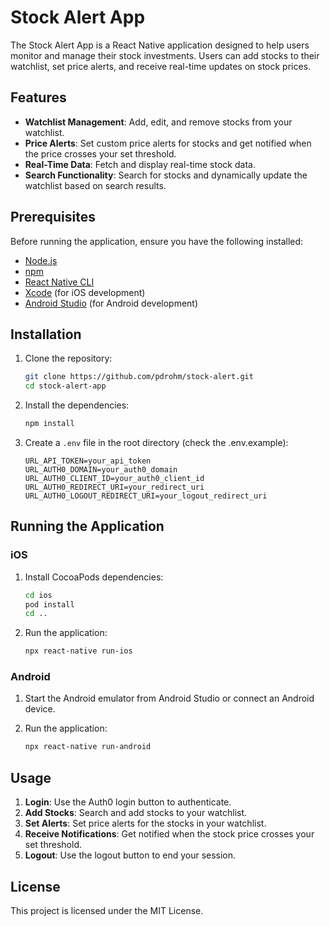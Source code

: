 # Stock Alert App

The Stock Alert App is a React Native application designed to help users monitor and manage their stock investments. Users can add stocks to their watchlist, set price alerts, and receive real-time updates on stock prices.

## Features

- **Watchlist Management**: Add, edit, and remove stocks from your watchlist.
- **Price Alerts**: Set custom price alerts for stocks and get notified when the price crosses your set threshold.
- **Real-Time Data**: Fetch and display real-time stock data.
- **Search Functionality**: Search for stocks and dynamically update the watchlist based on search results.

## Prerequisites

Before running the application, ensure you have the following installed:

- [Node.js](https://nodejs.org/)
- [npm](https://www.npmjs.com/)
- [React Native CLI](https://reactnative.dev/docs/environment-setup)
- [Xcode](https://developer.apple.com/xcode/) (for iOS development)
- [Android Studio](https://developer.android.com/studio) (for Android development)

## Installation

1. Clone the repository:

    ```bash
    git clone https://github.com/pdrohm/stock-alert.git
    cd stock-alert-app
    ```

2. Install the dependencies:

    ```bash
    npm install
    ```

3. Create a `.env` file in the root directory (check the .env.example):

    ```env
    URL_API_TOKEN=your_api_token
    URL_AUTH0_DOMAIN=your_auth0_domain
    URL_AUTH0_CLIENT_ID=your_auth0_client_id
    URL_AUTH0_REDIRECT_URI=your_redirect_uri
    URL_AUTH0_LOGOUT_REDIRECT_URI=your_logout_redirect_uri
    ```

## Running the Application

### iOS

1. Install CocoaPods dependencies:

    ```bash
    cd ios
    pod install
    cd ..
    ```

2. Run the application:

    ```bash
    npx react-native run-ios
    ```

### Android

1. Start the Android emulator from Android Studio or connect an Android device.

2. Run the application:

    ```bash
    npx react-native run-android
    ```

## Usage

1. **Login**: Use the Auth0 login button to authenticate.
2. **Add Stocks**: Search and add stocks to your watchlist.
3. **Set Alerts**: Set price alerts for the stocks in your watchlist.
4. **Receive Notifications**: Get notified when the stock price crosses your set threshold.
5. **Logout**: Use the logout button to end your session.

## License

This project is licensed under the MIT License.

